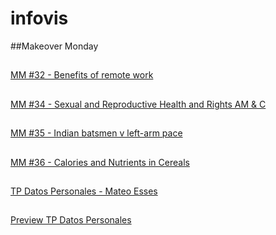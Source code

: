 # infovis

##Makeover Monday

##
[MM #32 - Benefits of remote work](https://messes.github.io/infovis/w32.html)
##
[MM #34 - Sexual and Reproductive Health and Rights AM & C](https://messes.github.io/infovis/w34.html)
##
[MM #35 - Indian batsmen v left-arm pace](https://messes.github.io/infovis/w35.html)
##
[MM #36 - Calories and Nutrients in Cereals](https://messes.github.io/infovis/w36.html)
##
[TP Datos Personales - Mateo Esses](https://messes.github.io/infovis/TPpersonales.html)
##
[Preview TP Datos Personales](https://messes.github.io/infovis/TP.DP.Futbol.png)
##
